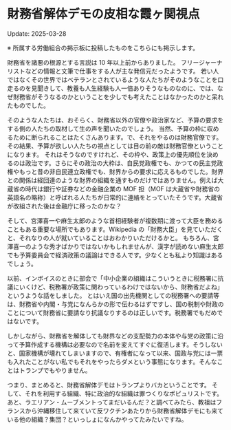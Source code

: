 # 財務省解体デモの皮相な霞ヶ関視点

Update: 2025-03-28

※ 所属する労働組合の掲示板に投稿したものをこちらにも掲示します。

財務省を諸悪の根源とする言説は 10 年以上前からありました。 フリージャーナリストなどの情報と文筆で仕事をする人が主な発信元だったようです。 若い人ではなくその世界ではベテランとされているような人たちがそのようなことを口走るのを見聞きして、教養も人生経験も人一倍ありそうなものなのに、では、なぜ財務省がそうなるのかということを少しでも考えたことはなかったのかと呆れたものでした。

そのような人たちは、おそらく、財務省以外の官僚や政治家など、予算の要求をする側の人たちの取材して生の声を聞いたのでしょう。 当然、予算の枠に収めるために断られることはたくさんあります。で、それをやるのは財務官僚です。 その結果、予算が欲しい人たちの視点としては目の前の敵は財務官僚ということになります。 それはそうなのですけれど、その枠や、政策上の優先順位を決めるのは政治です。さらにその政治の大枠は、自民党政権でも、かつての民主党政権やもっと昔の非自民連立政権でも、財界からの要求に応えるものでした。財界との関係は経団連のような財界の組織を通すものだけではありません。例えば大蔵省の時代は銀行や証券などの金融企業の MOF 担（MOF は大蔵省や財務省の英語名の略称）と呼ばれる人たちが日常的に連絡をとっていたそうです。大蔵省が改組された後は金融庁に移ったのかな？

そして、宮澤喜一や麻生太郎のような首相経験者が複数期に渡って大臣を務めることもある重要な場所でもあります。Wikipedia の「財務大臣」を見ていただくと、それなりの人が就いていることはおわかりいただけるかと。 もちろん、宮澤喜一のような秀才ばかりではないかもしれませんが、漢字が読めない麻生太郎でも予算委員会で経済政策の議論はできる人です。少なくとも私より知識はあるでしょう。

以前、インボイスのときに部会で「中小企業の組織はこういうときに税務署に抗議にいくけど、税務署が政策に関わっているわけではないから、財務省だよね」というような話をしました。 とはいえ国の出先機関としての税務署への要請等は、財務省や内閣・与党になんらかの形で伝わるはずですし、国の税制や財政のことについて財務省に要請なり抗議なりするのは正しいです。税務署でもだめではないです。

しかしながら、財務省を解体しても財界などの支配勢力の本体や与党の政策に沿って予算作成する機構は必要なので名前を変えてすぐに復活します。そうしないと、国家機構が壊れてしまいますので、有権者になって以来、国政与党には一票も入れたことがない私でもそれをやったらダメという事態になります。そんなことはトランプでもやりません。

つまり、まとめると、財務省解体デモはトランプよりバカということです。 そして、それを利用する組織、特に政治的な組織は罪つくりなポピュリストです。 あと、ラエリアン・ムーブメントってまだいるんだ？と調べてみたら、教祖はフランスから沖縄移住して来ていて反ワクチンあたりから財務省解体デモにも来ている他の組織？集団？といっしょになんかやってたみたいですね。
